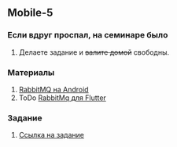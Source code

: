 ﻿## Mobile-5

### Если вдруг проспал, на семинаре было
1. Делаете задание и ~~валите домой~~ свободны.

### Материалы
1. [RabbitMQ на Android](https://www.cloudamqp.com/blog/rabbitmq-on-android-studio.html)
2. ToDo [RabbitMq для Flutter]()

### Задание
1. [Ссылка на задание](https://docs.google.com/document/d/1eNSbNf4uhhfathvqwl1jpyMX59Xg-cUwQ4HFl5VvvfU/edit)